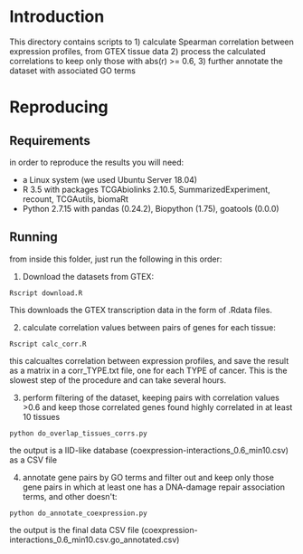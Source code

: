 # Introduction

This directory contains scripts to 1) calculate Spearman correlation between
expression profiles, from GTEX tissue data 2) process the calculated correlations
to keep only those with abs(r) >= 0.6, 3) further annotate the dataset with associated
GO terms

# Reproducing

## Requirements

in order to reproduce the results you will need:

  - a Linux system (we used Ubuntu Server 18.04)
  - R 3.5 with packages TCGAbiolinks 2.10.5, SummarizedExperiment, recount,
    TCGAutils, biomaRt
  - Python 2.7.15 with pandas (0.24.2), Biopython (1.75), goatools (0.0.0)

## Running

from inside this folder, just run the following in this order:

1) Download the datasets from GTEX:

```
Rscript download.R
```

This downloads the GTEX transcription data in the form of .Rdata files.

2) calculate correlation values between pairs of genes for each tissue:

```
Rscript calc_corr.R
```

this calcualtes correlation between expression profiles, and save the result
as a matrix in a corr_TYPE.txt file, one for each TYPE of cancer. This is the
slowest step of the procedure and can take several hours.

3) perform filtering of the dataset, keeping pairs with correlation values >0.6
and keep those correlated genes found highly correlated in at least 10 tissues

```
python do_overlap_tissues_corrs.py
```

the output is a IID-like database (coexpression-interactions_0.6_min10.csv) as
a CSV file

4) annotate gene pairs by GO terms and filter out and keep only those gene pairs
in which at least one has a DNA-damage repair association terms, and other doesn't:

```
python do_annotate_coexpression.py
```

the output is the final data CSV file (coexpression-interactions_0.6_min10.csv.go_annotated.csv)


